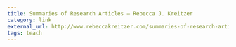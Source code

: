 ```yaml
---
title: Summaries of Research Articles – Rebecca J. Kreitzer
category: link
external_url: http://www.rebeccakreitzer.com/summaries-of-research-articles/
tags: teach
---
```

